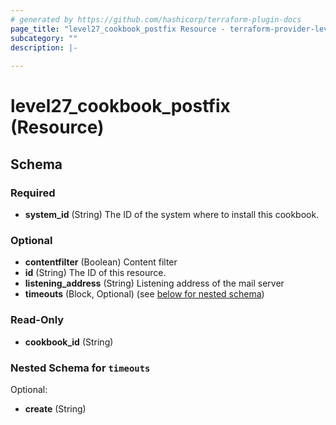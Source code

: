 ```yaml
---
# generated by https://github.com/hashicorp/terraform-plugin-docs
page_title: "level27_cookbook_postfix Resource - terraform-provider-level27"
subcategory: ""
description: |-
  
---
```


# level27_cookbook_postfix (Resource)





<!-- schema generated by tfplugindocs -->
## Schema

### Required

- **system_id** (String) The ID of the system where to install this cookbook.

### Optional

- **contentfilter** (Boolean) Content filter
- **id** (String) The ID of this resource.
- **listening_address** (String) Listening address of the mail server
- **timeouts** (Block, Optional) (see [below for nested schema](#nestedblock--timeouts))

### Read-Only

- **cookbook_id** (String)

<a id="nestedblock--timeouts"></a>
### Nested Schema for `timeouts`

Optional:

- **create** (String)


